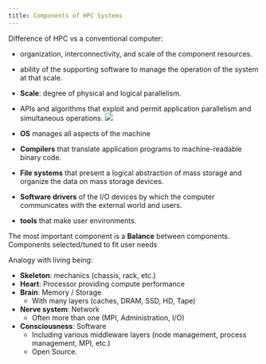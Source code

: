 ```yaml
---
title: Components of HPC Systems
---
```


Difference of HPC vs a conventional computer:
- organization, interconnectivity, and scale of the component resources.
- ability of the supporting software to manage the operation of the system at that scale.

- **Scale**: degree of physical and logical parallelism.
- APIs and algorithms that exploit and permit application parallelism and simultaneous operations.
![](../attachments/cleanshot-2025-09-02-at-0916592x.png)
- **OS** manages all aspects of the machine
- **Compilers** that translate application programs to machine-readable binary code.
- **File systems** that present a logical abstraction of mass storage and organize the data on mass storage devices.
- **Software drivers** of the I/O devices by which the computer communicates with the external world and users.
- **tools** that make user environments.


The most important component is a **Balance** between components. 
Components selected/tuned to fit user needs

Analogy with living being:
- **Skeleton**: mechanics (chassis, rack, etc.)
- **Heart**: Processor providing compute performance
- **Brain**: Memory / Storage
	- With many layers (caches, DRAM, SSD, HD, Tape)
- **Nerve system**: Network
	- Often more than one (MPI, Administration, I/O)
- **Consciousness**: Software
	- Including various middleware layers (node management, process management, MPI, etc.)
	- Open Source.
